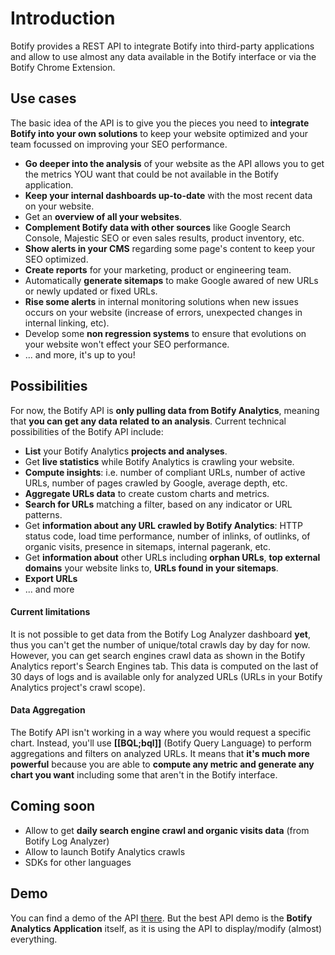 # Introduction

Botify provides a REST API to integrate Botify into third-party applications and allow to use almost any data available in the Botify interface or via the Botify Chrome Extension.

## Use cases
The basic idea of the API is to give you the pieces you need to **integrate Botify into your own solutions** to keep your website optimized and your team focussed on improving your SEO performance.

- **Go deeper into the analysis** of your website as the API allows you to get the metrics YOU want that could be not available in the Botify application.
- **Keep your internal dashboards up-to-date** with the most recent data on your website.
- Get an **overview of all your websites**.
- **Complement Botify data with other sources** like Google Search Console, Majestic SEO or even sales results, product inventory, etc.
- **Show alerts in your CMS** regarding some page's content to keep your SEO optimized.
- **Create reports** for your marketing, product or engineering team.
- Automatically **generate sitemaps** to make Google awared of new URLs or newly updated or fixed URLs.
- **Rise some alerts** in internal monitoring solutions when new issues occurs on your website (increase of errors, unexpected changes in internal linking, etc).
- Develop some **non regression systems** to ensure that evolutions on your website won't effect your SEO performance.
- ... and more, it's up to you!

## Possibilities
For now, the Botify API is **only pulling data from Botify Analytics**, meaning that **you can get any data related to an analysis**.
Current technical possibilities of the Botify API include:

- **List** your Botify Analytics **projects and analyses**.
- Get **live statistics** while Botify Analytics is crawling your website.
- **Compute insights**: i.e. number of compliant URLs, number of active URLs, number of pages crawled by Google, average depth, etc.
- **Aggregate URLs data** to create custom charts and metrics.
- **Search for URLs** matching a filter, based on any indicator or URL patterns.
- Get **information about any URL crawled by Botify Analytics**: HTTP status code, load  time performance, number of inlinks, of outlinks, of organic visits, presence in sitemaps, internal pagerank, etc.
- Get **information about** other URLs including **orphan URLs**, **top external domains** your website links to, **URLs found in your sitemaps**.
- **Export URLs**
- ... and more

#### Current limitations
It is not possible to get data from the Botify Log Analyzer dashboard **yet**, thus you can't get the number of unique/total crawls day by day for now.
However, you can get search engines crawl data as shown in the Botify Analytics report's Search Engines tab. This data is computed on the last of 30 days of logs and is available only for analyzed URLs (URLs in your Botify Analytics project's crawl scope).

#### Data Aggregation
The Botify API isn't working in a way where you would request a specific chart. Instead, you'll use **[[BQL;bql]]** (Botify Query Language) to perform aggregations and filters on analyzed URLs.
It means that **it's much more powerful** because you are able to **compute any metric and generate any chart you want** including some that aren't in the Botify interface.

## Coming soon
- Allow to get **daily search engine crawl and organic visits data** (from Botify Log Analyzer)
- Allow to launch Botify Analytics crawls
- SDKs for other languages


## Demo
You can find a demo of the API [there](https://jsfiddle.net/8k20pbua/12/).
But the best API demo is the **Botify Analytics Application** itself, as it is using the API to display/modify (almost) everything.

